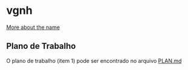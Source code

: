 # vgnh

[More about the name](http://www.rot13.com)

## Plano de Trabalho
O plano de trabalho (item 1) pode ser encontrado no arquivo [PLAN.md](PLAN.md)
